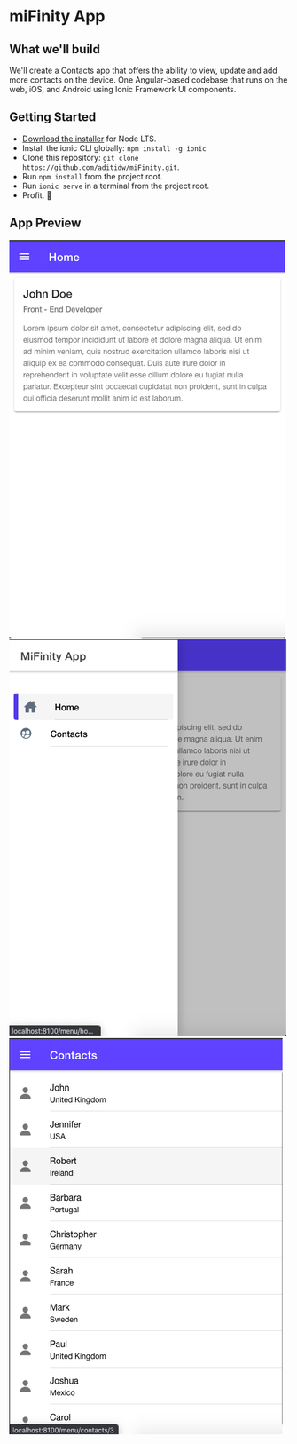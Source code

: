 # miFinity App

## What we'll build

We'll create a Contacts app that offers the ability to view, update and add more contacts on the device. 
One Angular-based codebase that runs on the web, iOS, and Android using Ionic Framework UI components.

## Getting Started

* [Download the installer](https://nodejs.org/) for Node LTS.
* Install the ionic CLI globally: `npm install -g ionic`
* Clone this repository: `git clone https://github.com/aditidw/miFinity.git`.
* Run `npm install` from the project root.
* Run `ionic serve` in a terminal from the project root.
* Profit. :tada:

## App Preview

![alt text](https://github.com/aditidw/miFinity/blob/master/Home_Page.png?raw=true)
![alt text](https://github.com/aditidw/miFinity/blob/master/Side_Menu.png?raw=true)
![alt text](https://github.com/aditidw/miFinity/blob/master/Contacts_Page.png?raw=true)
